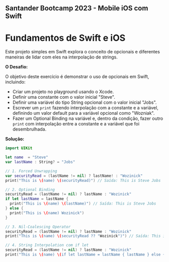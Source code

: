 
## Santander Bootcamp 2023 -  Mobile iOS com Swift

# Fundamentos de Swift e iOS

Este projeto simples em Swift explora o conceito de opcionais e diferentes maneiras de lidar com eles na interpolação de strings. 

**O Desafio:**

O objetivo deste exercício é demonstrar o uso de opcionais em Swift, incluindo:

* Criar um projeto no playground usando o Xcode.
* Definir uma constante com o valor inicial "Steve".
* Definir uma variável do tipo String opcional com o valor inicial "Jobs".
* Escrever um `print` fazendo interpolação com a constante e a variável, definindo um valor default para a variável opcional como "Wozniak".
* Fazer um Optional Binding na variável e, dentro da condição, fazer outro `print` com interpolação entre a constante e a variável que foi desembrulhada.

**Solução:**

```swift
import UIKit

let name  = "Steve"
var lastName : String? = "Jobs"

// 1. Forced Unwrapping
var securityRead = (lastName != nil) ? lastName! : "Wozinick" 
print("This is \(name) \(securityRead)") // Saída: This is Steve Jobs

// 2. Optional Binding
securityRead = (lastName != nil) ? lastName : "Wozinick" 
if let lastName = lastName {
  print("This is \(name) \(lastName)") // Saída: This is Steve Jobs
} else {
  print("This is \(name) Wozinick") 
}

// 3. Nil-Coalescing Operator
securityRead = (lastName != nil) ? lastName : "Wozinick" 
print("This is \(name) \(securityRead ?? "Wozinick")") // Saída: This is Steve Jobs

// 4. String Interpolation com if let
securityRead = (lastName != nil) ? lastName : "Wozinick" 
print("This is \(name) \(if let lastName = lastName { lastName } else { "Wozinick" })") // Saída: This is Steve Jobs

